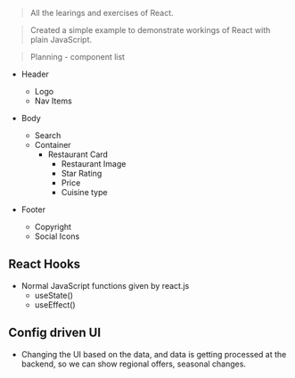 > All the learings and exercises of React.

> Created a simple example to demonstrate workings of React with plain JavaScript.

> Planning - component list

- Header

  - Logo
  - Nav Items

- Body
  - Search
  - Container
    - Restaurant Card
      - Restaurant Image
      - Star Rating
      - Price
      - Cuisine type
- Footer
  - Copyright
  - Social Icons

## React Hooks

- Normal JavaScript functions given by react.js
  - useState()
  - useEffect()

## Config driven UI

- Changing the UI based on the data, and data is getting processed at the backend, so we can show regional offers, seasonal changes.
